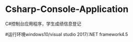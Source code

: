 # Csharp-Console-Application

C#控制台应用程序，学生成绩信息登记

#运行环境windows10/visual studio 2017/.NET framework4.5

